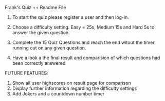 Frank's Quiz ++ Readme File

1. To start the quiz please register a user and then log-in.

2. Choose a difficulty setting. Easy = 25s, Medium 15s and Hard 5s to answer the given question.

3. Complete the 15 Quiz Questions and reach the end witout the timer running out on any given question.

4. Have a look a the final result and comparision of which questions had been correctly answered

FUTURE FEATURES:

1. Show all user highscores on result page for comparison
2. Display further information regarding the difficulty settings
3. Add Jokers and a countdown number timer
